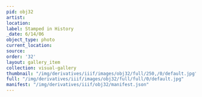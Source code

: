 ```yaml
---
pid: obj32
artist: 
location: 
label: Stamped in History
_date: 6/14/06
object_type: photo
current_location: 
source: 
order: '32'
layout: gallery_item
collection: visual-gallery
thumbnail: "/img/derivatives/iiif/images/obj32/full/250,/0/default.jpg"
full: "/img/derivatives/iiif/images/obj32/full/full/0/default.jpg"
manifest: "/img/derivatives/iiif/obj32/manifest.json"
---
```

